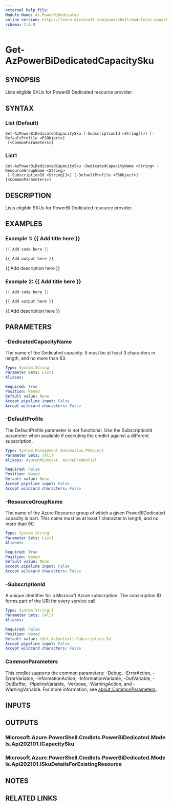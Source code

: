 ```yaml
---
external help file:
Module Name: Az.PowerBiDedicated
online version: https://learn.microsoft.com/powershell/module/az.powerbidedicated/get-azpowerbidedicatedcapacitysku
schema: 2.0.0
---
```


# Get-AzPowerBiDedicatedCapacitySku

## SYNOPSIS
Lists eligible SKUs for PowerBI Dedicated resource provider.

## SYNTAX

### List (Default)
```
Get-AzPowerBiDedicatedCapacitySku [-SubscriptionId <String[]>] [-DefaultProfile <PSObject>]
 [<CommonParameters>]
```

### List1
```
Get-AzPowerBiDedicatedCapacitySku -DedicatedCapacityName <String> -ResourceGroupName <String>
 [-SubscriptionId <String[]>] [-DefaultProfile <PSObject>] [<CommonParameters>]
```

## DESCRIPTION
Lists eligible SKUs for PowerBI Dedicated resource provider.

## EXAMPLES

### Example 1: {{ Add title here }}
```powershell
{{ Add code here }}
```

```output
{{ Add output here }}
```

{{ Add description here }}

### Example 2: {{ Add title here }}
```powershell
{{ Add code here }}
```

```output
{{ Add output here }}
```

{{ Add description here }}

## PARAMETERS

### -DedicatedCapacityName
The name of the Dedicated capacity.
It must be at least 3 characters in length, and no more than 63.

```yaml
Type: System.String
Parameter Sets: List1
Aliases:

Required: True
Position: Named
Default value: None
Accept pipeline input: False
Accept wildcard characters: False
```

### -DefaultProfile
The DefaultProfile parameter is not functional.
Use the SubscriptionId parameter when available if executing the cmdlet against a different subscription.

```yaml
Type: System.Management.Automation.PSObject
Parameter Sets: (All)
Aliases: AzureRMContext, AzureCredential

Required: False
Position: Named
Default value: None
Accept pipeline input: False
Accept wildcard characters: False
```

### -ResourceGroupName
The name of the Azure Resource group of which a given PowerBIDedicated capacity is part.
This name must be at least 1 character in length, and no more than 90.

```yaml
Type: System.String
Parameter Sets: List1
Aliases:

Required: True
Position: Named
Default value: None
Accept pipeline input: False
Accept wildcard characters: False
```

### -SubscriptionId
A unique identifier for a Microsoft Azure subscription.
The subscription ID forms part of the URI for every service call.

```yaml
Type: System.String[]
Parameter Sets: (All)
Aliases:

Required: False
Position: Named
Default value: (Get-AzContext).Subscription.Id
Accept pipeline input: False
Accept wildcard characters: False
```

### CommonParameters
This cmdlet supports the common parameters: -Debug, -ErrorAction, -ErrorVariable, -InformationAction, -InformationVariable, -OutVariable, -OutBuffer, -PipelineVariable, -Verbose, -WarningAction, and -WarningVariable. For more information, see [about_CommonParameters](http://go.microsoft.com/fwlink/?LinkID=113216).

## INPUTS

## OUTPUTS

### Microsoft.Azure.PowerShell.Cmdlets.PowerBiDedicated.Models.Api202101.ICapacitySku

### Microsoft.Azure.PowerShell.Cmdlets.PowerBiDedicated.Models.Api202101.ISkuDetailsForExistingResource

## NOTES

## RELATED LINKS

